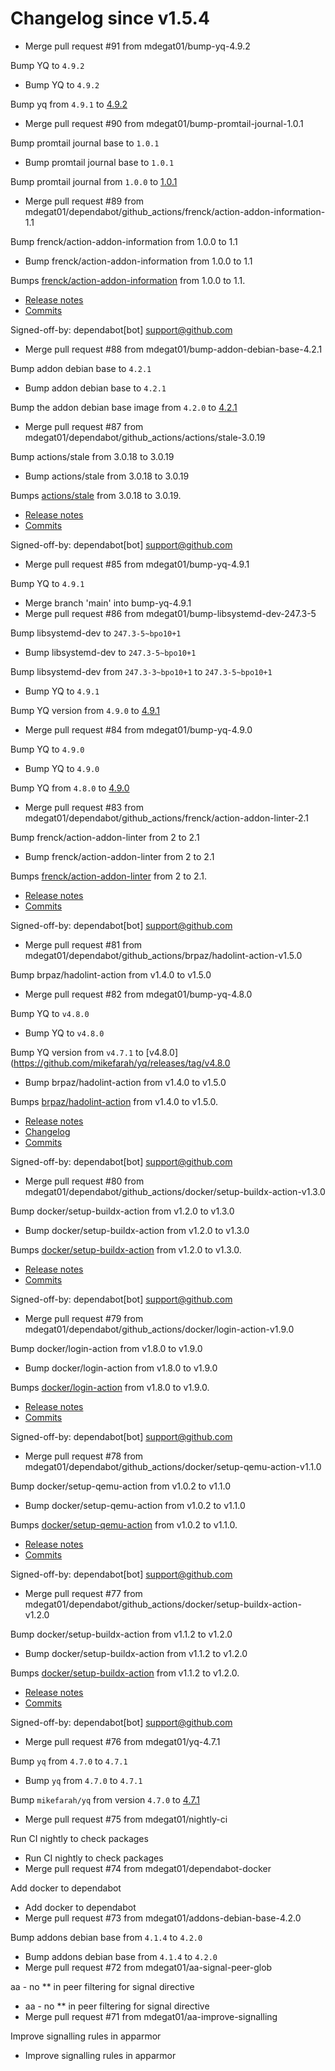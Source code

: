 # Changelog since v1.5.4
- Merge pull request #91 from mdegat01/bump-yq-4.9.2

Bump YQ to `4.9.2` 
- Bump YQ to `4.9.2`

Bump yq from `4.9.1` to [4.9.2](https://github.com/mikefarah/yq/releases/tag/v4.9.2) 
- Merge pull request #90 from mdegat01/bump-promtail-journal-1.0.1

Bump promtail journal base to `1.0.1` 
- Bump promtail journal base to `1.0.1`

Bump promtail journal from `1.0.0` to [1.0.1](https://github.com/mdegat01/promtail-journal/releases/tag/v1.0.1) 
- Merge pull request #89 from mdegat01/dependabot/github_actions/frenck/action-addon-information-1.1

Bump frenck/action-addon-information from 1.0.0 to 1.1 
- Bump frenck/action-addon-information from 1.0.0 to 1.1

Bumps [frenck/action-addon-information](https://github.com/frenck/action-addon-information) from 1.0.0 to 1.1.
- [Release notes](https://github.com/frenck/action-addon-information/releases)
- [Commits](https://github.com/frenck/action-addon-information/compare/v1.0.0...v1.1)

Signed-off-by: dependabot[bot] <support@github.com> 
- Merge pull request #88 from mdegat01/bump-addon-debian-base-4.2.1

Bump addon debian base to `4.2.1` 
- Bump addon debian base to `4.2.1`

Bump the addon debian base image from `4.2.0` to [4.2.1](https://github.com/hassio-addons/addon-debian-base/releases/tag/v4.2.1) 
- Merge pull request #87 from mdegat01/dependabot/github_actions/actions/stale-3.0.19

Bump actions/stale from 3.0.18 to 3.0.19 
- Bump actions/stale from 3.0.18 to 3.0.19

Bumps [actions/stale](https://github.com/actions/stale) from 3.0.18 to 3.0.19.
- [Release notes](https://github.com/actions/stale/releases)
- [Commits](https://github.com/actions/stale/compare/v3.0.18...v3.0.19)

Signed-off-by: dependabot[bot] <support@github.com> 
- Merge pull request #85 from mdegat01/bump-yq-4.9.1

Bump YQ to `4.9.1` 
- Merge branch 'main' into bump-yq-4.9.1 
- Merge pull request #86 from mdegat01/bump-libsystemd-dev-247.3-5

Bump libsystemd-dev to `247.3-5~bpo10+1` 
- Bump libsystemd-dev to `247.3-5~bpo10+1`

Bump libsystemd-dev from `247.3-3~bpo10+1` to `247.3-5~bpo10+1` 
- Bump YQ to `4.9.1`

Bump YQ version from `4.9.0` to [4.9.1](https://github.com/mikefarah/yq/releases/tag/v4.9.1) 
- Merge pull request #84 from mdegat01/bump-yq-4.9.0

Bump YQ to `4.9.0` 
- Bump YQ to `4.9.0`

Bump YQ from `4.8.0` to [4.9.0](https://github.com/mikefarah/yq/releases/tag/v4.9.0) 
- Merge pull request #83 from mdegat01/dependabot/github_actions/frenck/action-addon-linter-2.1

Bump frenck/action-addon-linter from 2 to 2.1 
- Bump frenck/action-addon-linter from 2 to 2.1

Bumps [frenck/action-addon-linter](https://github.com/frenck/action-addon-linter) from 2 to 2.1.
- [Release notes](https://github.com/frenck/action-addon-linter/releases)
- [Commits](https://github.com/frenck/action-addon-linter/compare/v2...v2.1)

Signed-off-by: dependabot[bot] <support@github.com> 
- Merge pull request #81 from mdegat01/dependabot/github_actions/brpaz/hadolint-action-v1.5.0

Bump brpaz/hadolint-action from v1.4.0 to v1.5.0 
- Merge pull request #82 from mdegat01/bump-yq-4.8.0

Bump YQ to `v4.8.0` 
- Bump YQ to `v4.8.0`

Bump YQ version from `v4.7.1` to [v4.8.0](https://github.com/mikefarah/yq/releases/tag/v4.8.0 
- Bump brpaz/hadolint-action from v1.4.0 to v1.5.0

Bumps [brpaz/hadolint-action](https://github.com/brpaz/hadolint-action) from v1.4.0 to v1.5.0.
- [Release notes](https://github.com/brpaz/hadolint-action/releases)
- [Changelog](https://github.com/hadolint/hadolint-action/blob/master/.releaserc)
- [Commits](https://github.com/brpaz/hadolint-action/compare/v1.4.0...c27bd9edc1e95eed30474db8f295ff5807ebca14)

Signed-off-by: dependabot[bot] <support@github.com> 
- Merge pull request #80 from mdegat01/dependabot/github_actions/docker/setup-buildx-action-v1.3.0

Bump docker/setup-buildx-action from v1.2.0 to v1.3.0 
- Bump docker/setup-buildx-action from v1.2.0 to v1.3.0

Bumps [docker/setup-buildx-action](https://github.com/docker/setup-buildx-action) from v1.2.0 to v1.3.0.
- [Release notes](https://github.com/docker/setup-buildx-action/releases)
- [Commits](https://github.com/docker/setup-buildx-action/compare/v1.2.0...0d135e0c2fc0dba0729c1a47ecfcf5a3c7f8579e)

Signed-off-by: dependabot[bot] <support@github.com> 
- Merge pull request #79 from mdegat01/dependabot/github_actions/docker/login-action-v1.9.0

Bump docker/login-action from v1.8.0 to v1.9.0 
- Bump docker/login-action from v1.8.0 to v1.9.0

Bumps [docker/login-action](https://github.com/docker/login-action) from v1.8.0 to v1.9.0.
- [Release notes](https://github.com/docker/login-action/releases)
- [Commits](https://github.com/docker/login-action/compare/v1.8.0...28218f9b04b4f3f62068d7b6ce6ca5b26e35336c)

Signed-off-by: dependabot[bot] <support@github.com> 
- Merge pull request #78 from mdegat01/dependabot/github_actions/docker/setup-qemu-action-v1.1.0

Bump docker/setup-qemu-action from v1.0.2 to v1.1.0 
- Bump docker/setup-qemu-action from v1.0.2 to v1.1.0

Bumps [docker/setup-qemu-action](https://github.com/docker/setup-qemu-action) from v1.0.2 to v1.1.0.
- [Release notes](https://github.com/docker/setup-qemu-action/releases)
- [Commits](https://github.com/docker/setup-qemu-action/compare/v1.0.2...c308fdd69d26ed66f4506ebd74b180abe5362145)

Signed-off-by: dependabot[bot] <support@github.com> 
- Merge pull request #77 from mdegat01/dependabot/github_actions/docker/setup-buildx-action-v1.2.0

Bump docker/setup-buildx-action from v1.1.2 to v1.2.0 
- Bump docker/setup-buildx-action from v1.1.2 to v1.2.0

Bumps [docker/setup-buildx-action](https://github.com/docker/setup-buildx-action) from v1.1.2 to v1.2.0.
- [Release notes](https://github.com/docker/setup-buildx-action/releases)
- [Commits](https://github.com/docker/setup-buildx-action/compare/v1.1.2...012185ccbeb554a7f5f987bea0f1a73519b3cdf5)

Signed-off-by: dependabot[bot] <support@github.com> 
- Merge pull request #76 from mdegat01/yq-4.7.1

Bump `yq` from `4.7.0` to `4.7.1` 
- Bump `yq` from `4.7.0` to `4.7.1`

Bump `mikefarah/yq` from version `4.7.0` to [4.7.1](https://github.com/mikefarah/yq/releases/tag/v4.7.1) 
- Merge pull request #75 from mdegat01/nightly-ci

Run CI nightly to check packages 
- Run CI nightly to check packages 
- Merge pull request #74 from mdegat01/dependabot-docker

Add docker to dependabot 
- Add docker to dependabot 
- Merge pull request #73 from mdegat01/addons-debian-base-4.2.0

Bump addons debian base from `4.1.4` to `4.2.0` 
- Bump addons debian base from `4.1.4` to `4.2.0` 
- Merge pull request #72 from mdegat01/aa-signal-peer-glob

aa - no ** in peer filtering for signal directive 
- aa - no ** in peer filtering for signal directive 
- Merge pull request #71 from mdegat01/aa-improve-signalling

Improve signalling rules in apparmor 
- Improve signalling rules in apparmor 

